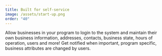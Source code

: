 ```yaml
---
title: Built for self-service
image: /assets/start-up.png
order: "40"
---
```

Allow businesses in your program to login to the system and maintain their own business information, addresses, contacts, business state, hours of operation, users and more! Get notified when important, program specific, business attributes are changed by users.

